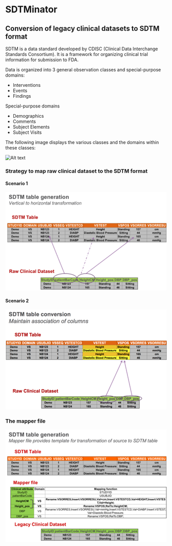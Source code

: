# SDTMinator
## Conversion of legacy clinical datasets to SDTM format

SDTM is a data standard developed by CDISC (Clinical Data Interchange Standards Consortium). It is a framework for organizing clinical trial information for submission to FDA. 

Data is organized into 3 general observation classes and special-purpose domains:
	
*	Interventions
*	Events
*	Findings

Special-purpose domains
*	Demographics
*	Comments
*	Subject Elements
*	Subject Visits

The following image displays the various classes and the domains within these classes:

![Alt text](/Images/sdtm_domains_4.png?raw=true "Title")


###	Strategy to map raw clinical dataset to the SDTM format
####	Scenario 1
![Alt text](/Images/certical_to_horizontal.png?raw=true "Title")

####	Scenario 2

![Alt text](/Images/maintain_association_of_columns.png?raw=true "Title")

###	The mapper file
![Alt text](/Images/mapper_file_2.png?raw=true "Title")


